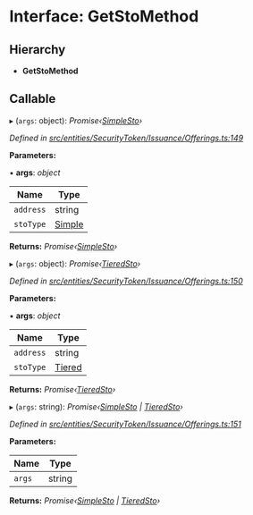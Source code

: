 # Interface: GetStoMethod

## Hierarchy

- **GetStoMethod**

## Callable

▸ (`args`: object): _Promise‹[SimpleSto](../classes/_entities_simplesto_.simplesto.md)›_

_Defined in [src/entities/SecurityToken/Issuance/Offerings.ts:149](https://github.com/PolymathNetwork/polymath-sdk/blob/c47ae7a/src/entities/SecurityToken/Issuance/Offerings.ts#L149)_

**Parameters:**

▪ **args**: _object_

| Name      | Type                                               |
| --------- | -------------------------------------------------- |
| `address` | string                                             |
| `stoType` | [Simple](../enums/_types_index_.stotype.md#simple) |

**Returns:** _Promise‹[SimpleSto](../classes/_entities_simplesto_.simplesto.md)›_

▸ (`args`: object): _Promise‹[TieredSto](../classes/_entities_tieredsto_.tieredsto.md)›_

_Defined in [src/entities/SecurityToken/Issuance/Offerings.ts:150](https://github.com/PolymathNetwork/polymath-sdk/blob/c47ae7a/src/entities/SecurityToken/Issuance/Offerings.ts#L150)_

**Parameters:**

▪ **args**: _object_

| Name      | Type                                               |
| --------- | -------------------------------------------------- |
| `address` | string                                             |
| `stoType` | [Tiered](../enums/_types_index_.stotype.md#tiered) |

**Returns:** _Promise‹[TieredSto](../classes/_entities_tieredsto_.tieredsto.md)›_

▸ (`args`: string): _Promise‹[SimpleSto](../classes/_entities_simplesto_.simplesto.md) | [TieredSto](../classes/_entities_tieredsto_.tieredsto.md)›_

_Defined in [src/entities/SecurityToken/Issuance/Offerings.ts:151](https://github.com/PolymathNetwork/polymath-sdk/blob/c47ae7a/src/entities/SecurityToken/Issuance/Offerings.ts#L151)_

**Parameters:**

| Name   | Type   |
| ------ | ------ |
| `args` | string |

**Returns:** _Promise‹[SimpleSto](../classes/_entities_simplesto_.simplesto.md) | [TieredSto](../classes/_entities_tieredsto_.tieredsto.md)›_
